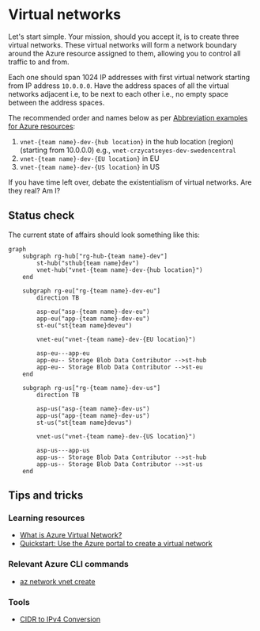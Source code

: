# Virtual networks

Let's start simple. Your mission, should you accept it, is to create three virtual networks. These virtual networks will form a network boundary around the Azure resource assigned to them, allowing you to control all traffic to and from.

Each one should span 1024 IP addresses with first virtual network starting from IP address `10.0.0.0`. Have the address spaces of all the virtual networks adjacent i.e, to be next to each other i.e., no empty space between the address spaces.

The recommended order and names below as per [Abbreviation examples for Azure resources](https://learn.microsoft.com/azure/cloud-adoption-framework/ready/azure-best-practices/resource-abbreviations):

1. `vnet-{team name}-dev-{hub location}` in the hub location (region) (starting from 10.0.0.0) e.g., `vnet-crzycatseyes-dev-swedencentral`
1. `vnet-{team name}-dev-{EU location}` in EU
1. `vnet-{team name}-dev-{US location}` in US

If you have time left over, debate the existentialism of virtual networks. Are they real? Am I?

## Status check

The current state of affairs should look something like this:

```mermaid
graph
    subgraph rg-hub["rg-hub-{team name}-dev"]
        st-hub("sthub{team name}dev")
        vnet-hub("vnet-{team name}-dev-{hub location}")
    end

    subgraph rg-eu["rg-{team name}-dev-eu"]
        direction TB

        asp-eu("asp-{team name}-dev-eu")
        app-eu("app-{team name}-dev-eu")
        st-eu("st{team name}deveu")

        vnet-eu("vnet-{team name}-dev-{EU location}")

        asp-eu---app-eu
        app-eu-- Storage Blob Data Contributor -->st-hub
        app-eu-- Storage Blob Data Contributor -->st-eu
    end

    subgraph rg-us["rg-{team name}-dev-us"]
        direction TB

        asp-us("asp-{team name}-dev-us")
        app-us("app-{team name}-dev-us")
        st-us("st{team name}devus")

        vnet-us("vnet-{team name}-dev-{US location}")

        asp-us---app-us
        app-us-- Storage Blob Data Contributor -->st-hub
        app-us-- Storage Blob Data Contributor -->st-us
    end
```

## Tips and tricks

### Learning resources

* [What is Azure Virtual Network?](https://learn.microsoft.com/azure/virtual-network/virtual-networks-overview)
* [Quickstart: Use the Azure portal to create a virtual network](https://learn.microsoft.com/azure/virtual-network/quick-create-portal)

### Relevant Azure CLI commands

* [az network vnet create](https://learn.microsoft.com/cli/azure/network/vnet?view=azure-cli-latest#az-network-vnet-create())

### Tools

* [CIDR to IPv4 Conversion](https://www.ipaddressguide.com/cidr)